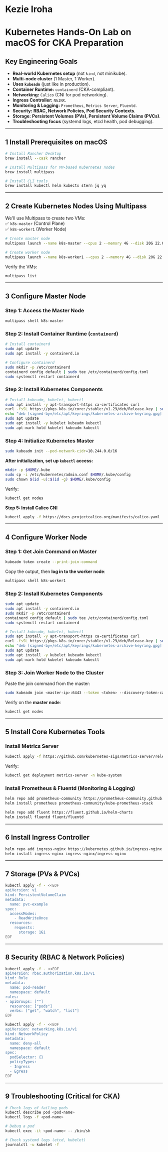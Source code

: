 # Kezie Iroha
# Kubernetes Hands-On Lab on macOS for CKA Preparation

## Key Engineering Goals
- **Real-world Kubernetes setup** (not `kind`, not minikube).
- **Multi-node cluster** (1 Master, 1 Worker).
- **Uses `kubeadm`** (just like in production).
- **Container Runtime:** `containerd` (CKA-compliant).
- **Networking:** `Calico` (CNI for pod networking).
- **Ingress Controller:** `NGINX`.
- **Monitoring & Logging:** `Prometheus`, `Metrics Server`, `Fluentd`.
- **Security:** **RBAC, Network Policies, Pod Security Contexts**.
- **Storage:** **Persistent Volumes (PVs), Persistent Volume Claims (PVCs)**.
- **Troubleshooting focus** (systemd logs, etcd health, pod debugging).

---

## 1 Install Prerequisites on macOS
```sh
# Install Rancher Desktop
brew install --cask rancher

# Install Multipass for VM-based Kubernetes nodes
brew install multipass

# Install CLI tools
brew install kubectl helm kubectx stern jq yq
```

---

## 2️ Create Kubernetes Nodes Using Multipass
We'll use Multipass to create two VMs:  
✅ `k8s-master` (Control Plane)  
✅ `k8s-worker1` (Worker Node)

```sh
# Create master node
multipass launch --name k8s-master --cpus 2 --memory 4G --disk 20G 22.04

# Create worker node
multipass launch --name k8s-worker1 --cpus 2 --memory 4G --disk 20G 22.04
```

Verify the VMs:
```sh
multipass list
```

---

## 3️ Configure Master Node
### Step 1: Access the Master Node
```sh
multipass shell k8s-master
```

### Step 2: Install Container Runtime (`containerd`)
```sh
# Install containerd
sudo apt update
sudo apt install -y containerd.io

# Configure containerd
sudo mkdir -p /etc/containerd
containerd config default | sudo tee /etc/containerd/config.toml
sudo systemctl restart containerd
```

### Step 3: Install Kubernetes Components
```sh
# Install kubeadm, kubelet, kubectl
sudo apt install -y apt-transport-https ca-certificates curl
curl -fsSL https://pkgs.k8s.io/core:/stable:/v1.29/deb/Release.key | sudo tee /etc/apt/keyrings/kubernetes-archive-keyring.gpg
echo "deb [signed-by=/etc/apt/keyrings/kubernetes-archive-keyring.gpg] https://pkgs.k8s.io/core:/stable:/v1.29/deb/ /" | sudo tee /etc/apt/sources.list.d/kubernetes.list
sudo apt update
sudo apt install -y kubelet kubeadm kubectl
sudo apt-mark hold kubelet kubeadm kubectl
```

### Step 4: Initialize Kubernetes Master
```sh
sudo kubeadm init --pod-network-cidr=10.244.0.0/16
```

**After initialization, set up `kubectl` access:**
```sh
mkdir -p $HOME/.kube
sudo cp -i /etc/kubernetes/admin.conf $HOME/.kube/config
sudo chown $(id -u):$(id -g) $HOME/.kube/config
```

Verify:
```sh
kubectl get nodes
```

 **Step 5: Install Calico CNI**
```sh
kubectl apply -f https://docs.projectcalico.org/manifests/calico.yaml
```

---

## 4️ Configure Worker Node
### Step 1: Get Join Command on Master
```sh
kubeadm token create --print-join-command
```

Copy the output, then **log in to the worker node**:
```sh
multipass shell k8s-worker1
```

### Step 2: Install Kubernetes Components
```sh
sudo apt update
sudo apt install -y containerd.io
sudo mkdir -p /etc/containerd
containerd config default | sudo tee /etc/containerd/config.toml
sudo systemctl restart containerd

# Install kubeadm, kubelet, kubectl
sudo apt install -y apt-transport-https ca-certificates curl
curl -fsSL https://pkgs.k8s.io/core:/stable:/v1.29/deb/Release.key | sudo tee /etc/apt/keyrings/kubernetes-archive-keyring.gpg
echo "deb [signed-by=/etc/apt/keyrings/kubernetes-archive-keyring.gpg] https://pkgs.k8s.io/core:/stable:/v1.29/deb/ /" | sudo tee /etc/apt/sources.list.d/kubernetes.list
sudo apt update
sudo apt install -y kubelet kubeadm kubectl
sudo apt-mark hold kubelet kubeadm kubectl
```

### Step 3: Join Worker Node to the Cluster
Paste the join command from the master:
```sh
sudo kubeadm join <master-ip>:6443 --token <token> --discovery-token-ca-cert-hash <hash>
```

Verify on the **master node**:
```sh
kubectl get nodes
```

---

## 5️ Install Core Kubernetes Tools
### Install Metrics Server
```sh
kubectl apply -f https://github.com/kubernetes-sigs/metrics-server/releases/latest/download/components.yaml
```

Verify:
```sh
kubectl get deployment metrics-server -n kube-system
```

### Install Prometheus & Fluentd (Monitoring & Logging)
```sh
helm repo add prometheus-community https://prometheus-community.github.io/helm-charts
helm install prometheus prometheus-community/kube-prometheus-stack

helm repo add fluent https://fluent.github.io/helm-charts
helm install fluentd fluent/fluentd
```

---

## 6️ Install Ingress Controller
```sh
helm repo add ingress-nginx https://kubernetes.github.io/ingress-nginx
helm install ingress-nginx ingress-nginx/ingress-nginx
```

---

## 7️ Storage (PVs & PVCs)
```sh
kubectl apply -f - <<EOF
apiVersion: v1
kind: PersistentVolumeClaim
metadata:
  name: pvc-example
spec:
  accessModes:
    - ReadWriteOnce
  resources:
    requests:
      storage: 1Gi
EOF
```

---

## 8️ Security (RBAC & Network Policies)
```sh
kubectl apply -f - <<EOF
apiVersion: rbac.authorization.k8s.io/v1
kind: Role
metadata:
  name: pod-reader
  namespace: default
rules:
- apiGroups: [""]
  resources: ["pods"]
  verbs: ["get", "watch", "list"]
EOF
```

```sh
kubectl apply -f - <<EOF
apiVersion: networking.k8s.io/v1
kind: NetworkPolicy
metadata:
  name: deny-all
  namespace: default
spec:
  podSelector: {}
  policyTypes:
  - Ingress
  - Egress
EOF
```

---

## 9️ Troubleshooting (Critical for CKA)
```sh
# Check logs of failing pods
kubectl describe pod <pod-name>
kubectl logs -f <pod-name>

# Debug a pod
kubectl exec -it <pod-name> -- /bin/sh

# Check systemd logs (etcd, kubelet)
journalctl -u kubelet -f
```
